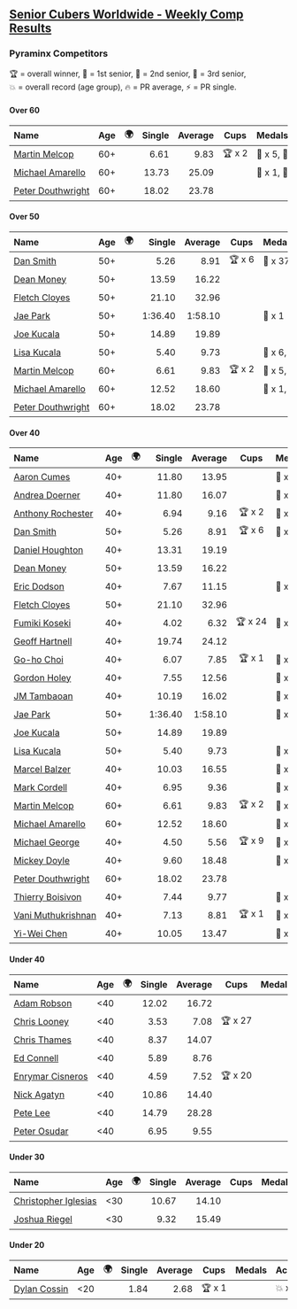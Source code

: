 <style>table {white-space: nowrap;}</style>
<link rel="stylesheet" type="text/css" href="/scw-comp/css/flags.css" />

## [Senior Cubers Worldwide - Weekly Comp Results](/scw-comp/results/)
### Pyraminx Competitors

<span style="white-space: nowrap;">🏆 = overall winner</span>, <span style="white-space: nowrap;">🥇 = 1st senior</span>, <span style="white-space: nowrap;">🥈 = 2nd senior</span>, <span style="white-space: nowrap;">🥉 = 3rd senior</span>, <span style="white-space: nowrap;">💥 = overall record (age group)</span>, <span style="white-space: nowrap;">🔥 = PR average</span>, <span style="white-space: nowrap;">⚡ = PR single</span>.

#### Over 60

| Name | Age | 🌍 | Single | Average | Cups | Medals | Achievements |
| :-- | :--: | :--: | --: | --: | :--: | :-- | :-- |
| [Martin Melcop](../../persons/martin_melcop/pyram.md) | 60+ | <i class="flag flag-BR" /> | 6.61 | 9.83 | 🏆 x 2 | 🥇 x 5, 🥈 x 2 | 💥 x 6, 🔥 x 6, ⚡ x 5 |
| [Michael Amarello](../../persons/michael_amarello/pyram.md) | 60+ | <i class="flag flag-US" /> | 13.73 | 25.09 |  | 🥈 x 1, 🥉 x 4 | 🔥 x 8, ⚡ x 6 |
| [Peter Douthwright](../../persons/peter_douthwright/pyram.md) | 60+ | <i class="flag flag-CA" /> | 18.02 | 23.78 |  |  | 🔥 x 1, ⚡ x 1 |

#### Over 50

| Name | Age | 🌍 | Single | Average | Cups | Medals | Achievements |
| :-- | :--: | :--: | --: | --: | :--: | :-- | :-- |
| [Dan Smith](../../persons/dan_smith/pyram.md) | 50+ | <i class="flag flag-US" /> | 5.26 | 8.91 | 🏆 x 6 | 🥇 x 37, 🥈 x 50, 🥉 x 6 | 💥 x 6, 🔥 x 4, ⚡ x 3 |
| [Dean Money](../../persons/dean_money/pyram.md) | 50+ | <i class="flag flag-US" /> | 13.59 | 16.22 |  |  | 🔥 x 1, ⚡ x 1 |
| [Fletch Cloyes](../../persons/fletch_cloyes/pyram.md) | 50+ | <i class="flag flag-US" /> | 21.10 | 32.96 |  |  | 🔥 x 1, ⚡ x 1 |
| [Jae Park](../../persons/jae_park/pyram.md) | 50+ | <i class="flag flag-US" /> | 1:36.40 | 1:58.10 |  | 🥉 x 1 | 🔥 x 1, ⚡ x 1 |
| [Joe Kucala](../../persons/joe_kucala/pyram.md) | 50+ | | 14.89 | 19.89 |  |  | 🔥 x 1, ⚡ x 1 |
| [Lisa Kucala](../../persons/lisa_kucala/pyram.md) | 50+ | <i class="flag flag-US" /> | 5.40 | 9.73 |  | 🥇 x 6, 🥈 x 13, 🥉 x 25 | 🔥 x 7, ⚡ x 8 |
| [Martin Melcop](../../persons/martin_melcop/pyram.md) | 60+ | <i class="flag flag-BR" /> | 6.61 | 9.83 | 🏆 x 2 | 🥇 x 5, 🥈 x 2 | 💥 x 6, 🔥 x 6, ⚡ x 5 |
| [Michael Amarello](../../persons/michael_amarello/pyram.md) | 60+ | <i class="flag flag-US" /> | 12.52 | 18.60 |  | 🥈 x 1, 🥉 x 4 | 🔥 x 8, ⚡ x 6 |
| [Peter Douthwright](../../persons/peter_douthwright/pyram.md) | 60+ | <i class="flag flag-CA" /> | 18.02 | 23.78 |  |  | 🔥 x 1, ⚡ x 1 |

#### Over 40

| Name | Age | 🌍 | Single | Average | Cups | Medals | Achievements |
| :-- | :--: | :--: | --: | --: | :--: | :-- | :-- |
| [Aaron Cumes](../../persons/aaron_cumes/pyram.md) | 40+ | <i class="flag flag-GB" /> | 11.80 | 13.95 |  | 🥈 x 1, 🥉 x 5 | 🔥 x 2, ⚡ x 4 |
| [Andrea Doerner](../../persons/andrea_doerner/pyram.md) | 40+ | <i class="flag flag-DE" /> | 11.80 | 16.07 |  | 🥉 x 1 | 🔥 x 2, ⚡ x 3 |
| [Anthony Rochester](../../persons/anthony_rochester/pyram.md) | 40+ | <i class="flag flag-AU" /> | 6.94 | 9.16 | 🏆 x 2 | 🥇 x 4, 🥈 x 4, 🥉 x 1 | 🔥 x 5, ⚡ x 6 |
| [Dan Smith](../../persons/dan_smith/pyram.md) | 50+ | <i class="flag flag-US" /> | 5.26 | 8.91 | 🏆 x 6 | 🥇 x 37, 🥈 x 50, 🥉 x 6 | 💥 x 6, 🔥 x 4, ⚡ x 3 |
| [Daniel Houghton](../../persons/daniel_houghton/pyram.md) | 40+ | <i class="flag flag-CH" /> | 13.31 | 19.19 |  |  | 🔥 x 1, ⚡ x 1 |
| [Dean Money](../../persons/dean_money/pyram.md) | 50+ | <i class="flag flag-US" /> | 13.59 | 16.22 |  |  | 🔥 x 1, ⚡ x 1 |
| [Eric Dodson](../../persons/eric_dodson/pyram.md) | 40+ | <i class="flag flag-US" /> | 7.67 | 11.15 |  | 🥇 x 1, 🥈 x 2, 🥉 x 6 | 🔥 x 9, ⚡ x 7 |
| [Fletch Cloyes](../../persons/fletch_cloyes/pyram.md) | 50+ | <i class="flag flag-US" /> | 21.10 | 32.96 |  |  | 🔥 x 1, ⚡ x 1 |
| [Fumiki Koseki](../../persons/fumiki_koseki/pyram.md) | 40+ | <i class="flag flag-JP" /> | 4.02 | 6.32 | 🏆 x 24 | 🥇 x 24 | 💥 x 2, 🔥 x 5, ⚡ x 5 |
| [Geoff Hartnell](../../persons/geoff_hartnell/pyram.md) | 40+ | <i class="flag flag-GB" /> | 19.74 | 24.12 |  |  | 🔥 x 1, ⚡ x 1 |
| [Go-ho Choi](../../persons/go_ho_choi/pyram.md) | 40+ | <i class="flag flag-KR" /> | 6.07 | 7.85 | 🏆 x 1 | 🥇 x 1 | 🔥 x 1, ⚡ x 1 |
| [Gordon Holey](../../persons/gordon_holey/pyram.md) | 40+ | <i class="flag flag-US" /> | 7.55 | 12.56 |  | 🥈 x 1, 🥉 x 3 | 🔥 x 2, ⚡ x 3 |
| [JM Tambaoan](../../persons/jm_tambaoan/pyram.md) | 40+ | <i class="flag flag-PH" /> | 10.19 | 16.02 |  | 🥉 x 7 | 🔥 x 2, ⚡ x 3 |
| [Jae Park](../../persons/jae_park/pyram.md) | 50+ | <i class="flag flag-US" /> | 1:36.40 | 1:58.10 |  | 🥉 x 1 | 🔥 x 1, ⚡ x 1 |
| [Joe Kucala](../../persons/joe_kucala/pyram.md) | 50+ | | 14.89 | 19.89 |  |  | 🔥 x 1, ⚡ x 1 |
| [Lisa Kucala](../../persons/lisa_kucala/pyram.md) | 50+ | <i class="flag flag-US" /> | 5.40 | 9.73 |  | 🥇 x 6, 🥈 x 13, 🥉 x 25 | 🔥 x 7, ⚡ x 8 |
| [Marcel Balzer](../../persons/marcel_balzer/pyram.md) | 40+ | <i class="flag flag-DE" /> | 10.03 | 16.55 |  | 🥉 x 3 | 🔥 x 4, ⚡ x 3 |
| [Mark Cordell](../../persons/mark_cordell/pyram.md) | 40+ | <i class="flag flag-US" /> | 6.95 | 9.36 |  | 🥇 x 3, 🥈 x 8, 🥉 x 5 | 🔥 x 7, ⚡ x 9 |
| [Martin Melcop](../../persons/martin_melcop/pyram.md) | 60+ | <i class="flag flag-BR" /> | 6.61 | 9.83 | 🏆 x 2 | 🥇 x 5, 🥈 x 2 | 💥 x 6, 🔥 x 6, ⚡ x 5 |
| [Michael Amarello](../../persons/michael_amarello/pyram.md) | 60+ | <i class="flag flag-US" /> | 12.52 | 18.60 |  | 🥈 x 1, 🥉 x 4 | 🔥 x 8, ⚡ x 6 |
| [Michael George](../../persons/michael_george/pyram.md) | 40+ | <i class="flag flag-GB" /> | 4.50 | 5.56 | 🏆 x 9 | 🥇 x 10 | 💥 x 3, 🔥 x 3, ⚡ x 2 |
| [Mickey Doyle](../../persons/mickey_doyle/pyram.md) | 40+ | <i class="flag flag-US" /> | 9.60 | 18.48 |  | 🥉 x 3 | 🔥 x 4, ⚡ x 4 |
| [Peter Douthwright](../../persons/peter_douthwright/pyram.md) | 60+ | <i class="flag flag-CA" /> | 18.02 | 23.78 |  |  | 🔥 x 1, ⚡ x 1 |
| [Thierry Boisivon](../../persons/thierry_boisivon/pyram.md) | 40+ | <i class="flag flag-FR" /> | 7.44 | 9.77 |  | 🥈 x 1 | 🔥 x 1, ⚡ x 1 |
| [Vani Muthukrishnan](../../persons/vani_muthukrishnan/pyram.md) | 40+ | <i class="flag flag-IN" /> | 7.13 | 8.81 | 🏆 x 1 | 🥇 x 2, 🥈 x 1 | 🔥 x 2, ⚡ x 2 |
| [Yi-Wei Chen](../../persons/yi_wei_chen/pyram.md) | 40+ | <i class="flag flag-TW" /> | 10.05 | 13.47 |  | 🥈 x 3, 🥉 x 2 | 🔥 x 3, ⚡ x 4 |

#### Under 40

| Name | Age | 🌍 | Single | Average | Cups | Medals | Achievements |
| :-- | :--: | :--: | --: | --: | :--: | :-- | :-- |
| [Adam Robson](../../persons/adam_robson/pyram.md) | <40 | <i class="flag flag-GB" /> | 12.02 | 16.72 |  |  | 🔥 x 2, ⚡ x 3 |
| [Chris Looney](../../persons/chris_looney/pyram.md) | <40 | <i class="flag flag-US" /> | 3.53 | 7.08 | 🏆 x 27 |  | 💥 x 1, 🔥 x 6, ⚡ x 4 |
| [Chris Thames](../../persons/chris_thames/pyram.md) | <40 | <i class="flag flag-US" /> | 8.37 | 14.07 |  |  | 🔥 x 6, ⚡ x 7 |
| [Ed Connell](../../persons/ed_connell/pyram.md) | <40 | <i class="flag flag-IE" /> | 5.89 | 8.76 |  |  | 🔥 x 7, ⚡ x 8 |
| [Enrymar Cisneros](../../persons/enrymar_cisneros/pyram.md) | <40 | <i class="flag flag-VE" /> | 4.59 | 7.52 | 🏆 x 20 |  | 🔥 x 2, ⚡ x 1 |
| [Nick Agatyn](../../persons/nick_agatyn/pyram.md) | <40 | <i class="flag flag-AU" /> | 10.86 | 14.40 |  |  | 🔥 x 3, ⚡ x 3 |
| [Pete Lee](../../persons/pete_lee/pyram.md) | <40 | <i class="flag flag-GB" /> | 14.79 | 28.28 |  |  | 🔥 x 1, ⚡ x 2 |
| [Peter Osudar](../../persons/peter_osudar/pyram.md) | <40 | <i class="flag flag-CA" /> | 6.95 | 9.55 |  |  | 🔥 x 1, ⚡ x 1 |

#### Under 30

| Name | Age | 🌍 | Single | Average | Cups | Medals | Achievements |
| :-- | :--: | :--: | --: | --: | :--: | :-- | :-- |
| [Christopher Iglesias](../../persons/christopher_iglesias/pyram.md) | <30 | | 10.67 | 14.10 |  |  | 🔥 x 2, ⚡ x 2 |
| [Joshua Riegel](../../persons/joshua_riegel/pyram.md) | <30 | <i class="flag flag-US" /> | 9.32 | 15.49 |  |  | 🔥 x 4, ⚡ x 2 |

#### Under 20

| Name | Age | 🌍 | Single | Average | Cups | Medals | Achievements |
| :-- | :--: | :--: | --: | --: | :--: | :-- | :-- |
| [Dylan Cossin](../../persons/dylan_cossin/pyram.md) | <20 | <i class="flag flag-US" /> | 1.84 | 2.68 | 🏆 x 1 |  | 💥 x 1, 🔥 x 1, ⚡ x 1 |


<!-- Global site tag (gtag.js) - Google Analytics -->
<script async src="https://www.googletagmanager.com/gtag/js?id=UA-86348435-3"></script>
<script>window.dataLayer = window.dataLayer || []; function gtag() {dataLayer.push(arguments);} gtag('js', new Date()); gtag('config', 'UA-86348435-3');</script>
